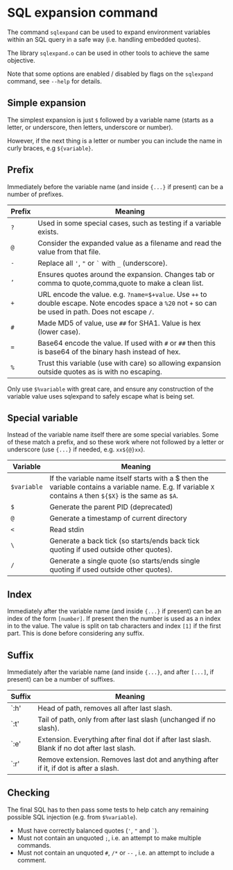 # SQL expansion command

The command `sqlexpand` can be used to expand environment variables within an SQL query in a safe way (i.e. handling embedded quotes).

The library `sqlexpand.o` can be used in other tools to achieve the same objective.

Note that some options are enabled / disabled by flags on the `sqlexpand` command, see `--help` for details.

## Simple expansion

The simplest expansion is just `$` followed by a variable name (starts as a letter, or underscore, then letters, underscore or number).

However, if the next thing is a letter or number you can include the name in curly braces, e.g `${variable}`.

## Prefix

Immediately before the variable name (and inside `{...}` if present) can be a number of prefixes.

|Prefix|Meaning|
|------|-------|
|`?`|	Used in some special cases, such as testing if a variable exists.|
|`@`|	Consider the expanded value as a filename and read the value from that file.|
|`-`|	Replace all `'`, `"` or `` ` `` with `_` (underscore).|
|`,`|	Ensures quotes around the expansion. Changes tab or comma to quote,comma,quote to make a clean list.|
|`+`|	URL encode the value. e.g. `?name=$+value`. Use `++` to double escape. Note encodes space a `%20` not `+` so can be used in path. Does not escape `/`.|
|`#`|	Made MD5 of value, use `##` for SHA1. Value is hex (lower case).|
|`=`|	Base64 encode the value. If used with `#` or `##` then this is base64 of the binary hash instead of hex.|
|`%`|	Trust this variable (use with care) so allowing expansion outside quotes as is with no escaping.||

Only use `$%variable` with great care, and ensure any construction of the variable value uses sqlexpand to safely escape what is being set.

## Special variable

Instead of the variable name itself there are some special variables. Some of these match a prefix, and so these work where not followed by a letter or underscore (use `{...}` if needed, e.g. `xx${@}xx`).

|Variable|Meaning|
|--------|-------|
|`$variable`|	If the variable name itself starts with a $ then the variable contains a variable name. E.g. If variable `X` contains `A` then `${$X}` is the same as `$A`.|
|`$`|	Generate the parent PID (deprecated)|
|`@`|	Generate a timestamp of current directory|
|`<`|	Read stdin|
|`\`|	Generate a back tick (so starts/ends back tick quoting if used outside other quotes).|
|`/`|	Generate a single quote (so starts/ends single quoting if used outside other quotes).|

## Index

Immediately after the variable name (and inside `{...}` if present) can be an index of the form `[number]`. If present then the number is used as a n index in to the value. The value is split on tab characters and index `[1]` if the first part. This is done before considering any suffix.

## Suffix

Immediately after the variable name (and inside `{...}`, and after `[...]`, if present) can be a number of suffixes.

|Suffix|Meaning|
|------|-------|
|`:h'|	Head of path, removes all after last slash.|
|`:t'|	Tail of path, only from after last slash (unchanged if no slash).|
|`:e'|	Extension. Everything after final dot if after last slash. Blank if no dot after last slash.|
|`:r'|	Remove extension. Removes last dot and anything after if it, if dot is after a slash.|

## Checking

The final SQL has to then pass some tests to help catch any remaining possible SQL injection (e.g. from `$%variable`).

- Must have correctly balanced quotes (`'`, `"` and `` ` ``).
- Must not contain an unquoted `;`, i.e. an attempt to make multiple commands.
- Must not contain an unquoted `#`, `/*` or `--` , i.e. an attempt to include a comment.

